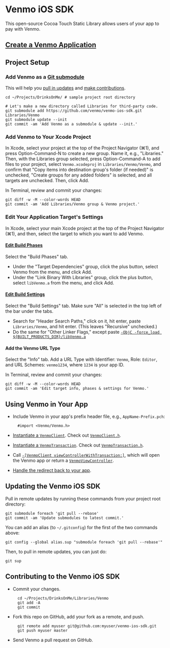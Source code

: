 Venmo iOS SDK
=============

This open-source Cocoa Touch Static Library allows users of your app to pay with Venmo.


[Create a Venmo Application][1]
-------------------------------


Project Setup
-------------

### Add Venmo as a [Git submodule][2]

This will help you [pull in updates][3] and [make contributions][4].

    cd ~/Projects/DrinksOnMe/ # sample project root directory

    # Let's make a new directory called Libraries for third-party code.
    git submodule add https://github.com/venmo/venmo-ios-sdk.git Libraries/Venmo
    git submodule update --init
    git commit -am 'Add Venmo as a submodule & update --init.'


### Add Venmo to Your Xcode Project

In Xcode, select your project at the top of the Project Navigator (⌘1), and press Option-Command-N to create a new group. Name it, e.g., "Libraries." Then, with the Libraries group selected, press Option-Command-A to add files to your project, select `Venmo.xcodeproj` in `Libraries/Venmo/Venmo`, and confirm that "Copy items into destination group's folder (if needed)" is unchecked, "Create groups for any added folders" is selected, and all targets are unchecked. Then, click Add.

In Terminal, review and commit your changes:

    git diff -w -M --color-words HEAD
    git commit -am 'Add Libraries/Venmo group & Venmo project.'


### Edit Your Application Target's Settings

In Xcode, select your main Xcode project at the top of the Project Navigator (⌘1), and then, select the target to which you want to add Venmo.

#### [Edit Build Phases][5]

Select the "Build Phases" tab.

* Under the "Target Dependencies" group, click the plus button, select Venmo from the menu, and click Add.
* Under the "Link Binary With Libraries" group, click the plus button, select `libVenmo.a` from the menu, and click Add.

#### [Edit Build Settings][6]

Select the "Build Settings" tab. Make sure "All" is selected in the top left of the bar under the tabs.

* Search for "Header Search Paths," click on it, hit enter, paste `Libraries/Venmo`, and hit enter. (This leaves "Recursive" unchecked.)
* Do the same for "Other Linker Flags," except paste [`-ObjC -force_load ${BUILT_PRODUCTS_DIR}/libVenmo.a`][7]

#### Add the Venmo URL Type

Select the "Info" tab. Add a URL Type with Identifier: `Venmo`, Role: `Editor`, and URL Schemes: `venmo1234`, where `1234` is your app ID.

In Terminal, review and commit your changes:

    git diff -w -M --color-words HEAD
    git commit -am 'Edit target info, phases & settings for Venmo.'


Using Venmo in Your App
-----------------------

* Include Venmo in your app's prefix header file, e.g., `AppName-Prefix.pch`:

        #import <Venmo/Venmo.h>

* [Instantiate a `VenmoClient`][8]. Check out [`VenmoClient.h`][9].
* [Instantiate a `VenmoTransaction`][10]. Check out [`VenmoTransaction.h`][11].
* Call [`-[VenmoClient viewControllerWithTransaction:]`][12], which will open the Venmo app or return a [`VenmoViewController`][13].
* [Handle the redirect back to your app][14].


<a name="update">Updating the Venmo iOS SDK</a>
-----------------------------------------------

Pull in remote updates by running these commands from your project root directory:

    git submodule foreach 'git pull --rebase'
    git commit -am 'Update submodules to latest commit.'

You can add an alias (to `~/.gitconfig`) for the first of the two commands above:

    git config --global alias.sup "submodule foreach 'git pull --rebase'"

Then, to pull in remote updates, you can just do:

    git sup


<a name="contribute">Contributing to the Venmo iOS SDK</a>
----------------------------------------------------------

* Commit your changes.

        cd ~/Projects/DrinksOnMe/Libraries/Venmo
        git add -A
        git commit

* Fork this repo on GitHub, add your fork as a remote, and push.

        git remote add myuser git@github.com:myuser/venmo-ios-sdk.git
        git push myuser master

* Send Venmo a pull request on GitHub.


  [1]: https://venmo.com/account/app/new
  [2]: http://book.git-scm.com/5_submodules.html
  [3]: #update
  [4]: #contribute
  [5]: http://j.mp/pBH1KE
  [6]: http://j.mp/mR5Jco
  [7]: http://developer.apple.com/library/mac/#qa/qa1490/_index.html
  [8]: https://github.com/venmo/venmo-ios-sdk/blob/master/VenmoApp/AppDelegate.m#L18-19
  [9]: https://github.com/venmo/venmo-ios-sdk/blob/master/Venmo/VenmoClient.h
  [10]: https://github.com/venmo/venmo-ios-sdk/blob/master/VenmoApp/WelcomeViewController.m#L28-32
  [11]: https://github.com/venmo/venmo-ios-sdk/blob/master/Venmo/VenmoTransaction.h
  [12]: https://github.com/venmo/venmo-ios-sdk/blob/master/VenmoApp/WelcomeViewController.m#L63-64
  [13]: https://github.com/venmo/venmo-ios-sdk/blob/master/Venmo/VenmoViewController.h
  [14]: https://github.com/venmo/venmo-ios-sdk/blob/master/VenmoApp/AppDelegate.m#L39-58